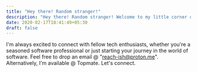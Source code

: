 ```yaml
---
title: "Hey there! Random stranger!"
description: "Hey there! Random stranger! Welcome to my little corner of the internet. My name is Ish. 👋. I've been navigating this world since 1989."
date: 2020-02-17T18:41:49+05:30
draft: false
--- 
```

I'm always excited to connect with fellow tech enthusiasts, whether you're a seasoned software professional or just starting your journey in the world of software. Feel free to drop an email @ "reach-ish@proton.me". Alternatively, I'm available @ Topmate. Let's connect.

<script
        src="https://topmate-embed.s3.ap-south-1.amazonaws.com/v1/topmate-embed.js"
        user-profile="https://topmate.io/embed/profile/ish_abbi?theme=D5534D"
        btn-style='{"backgroundColor":"#000","color":"#fff","border":"1px solid #000"}'
        embed-version="v1"
        button-text="Let's Connect"
        position-right="30px"
        position-bottom="30px"
        custom-padding="0px"
        custom-font-size="16px"
        custom-font-weight="500"
        custom-width="200px"
        async=""
        defer=""
></script>
